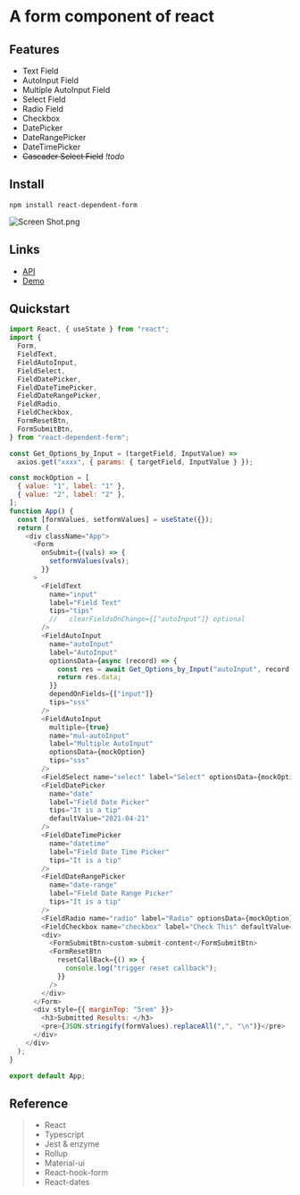 # A form component of react

## Features
- Text Field
- AutoInput Field
- Multiple AutoInput Field
- Select Field
- Radio Field
- Checkbox
- DatePicker
- DateRangePicker
- DateTimePicker
- ~~Cascader Select Field~~ *!todo*

## Install
`npm install react-dependent-form`


![Screen Shot.png](https://i.loli.net/2021/04/17/GqL3xm2M9pcVgRy.png)

## Links
- [API](https://hojondo.com/react-dependent-form/)
- [Demo](https://codesandbox.io/s/react-dependent-form-demo-bkjn4)

## Quickstart
```js
import React, { useState } from "react";
import {
  Form,
  FieldText,
  FieldAutoInput,
  FieldSelect,
  FieldDatePicker,
  FieldDateTimePicker,
  FieldDateRangePicker,
  FieldRadio,
  FieldCheckbox,
  FormResetBtn,
  FormSubmitBtn,
} from "react-dependent-form";

const Get_Options_by_Input = (targetField, InputValue) =>
  axios.get("xxxx", { params: { targetField, InputValue } });

const mockOption = [
  { value: "1", label: "1" },
  { value: "2", label: "2" },
];
function App() {
  const [formValues, setformValues] = useState({});
  return (
    <div className="App">
      <Form
        onSubmit={(vals) => {
          setformValues(vals);
        }}
      >
        <FieldText
          name="input"
          label="Field Text"
          tips="tips"
          //   clearFieldsOnChange={["autoInput"]} optional
        />
        <FieldAutoInput
          name="autoInput"
          label="AutoInput"
          optionsData={async (record) => {
            const res = await Get_Options_by_Input("autoInput", record.input);
            return res.data;
          }}
          dependOnFields={["input"]}
          tips="sss"
        />
        <FieldAutoInput
          multiple={true}
          name="mul-autoInput"
          label="Multiple AutoInput"
          optionsData={mockOption}
          tips="sss"
        />
        <FieldSelect name="select" label="Select" optionsData={mockOption} />
        <FieldDatePicker
          name="date"
          label="Field Date Picker"
          tips="It is a tip"
          defaultValue="2021-04-21"
        />
        <FieldDateTimePicker
          name="datetime"
          label="Field Date Time Picker"
          tips="It is a tip"
        />
        <FieldDateRangePicker
          name="date-range"
          label="Field Date Range Picker"
          tips="It is a tip"
        />
        <FieldRadio name="radio" label="Radio" optionsData={mockOption} />
        <FieldCheckbox name="checkbox" label="Check This" defaultValue={true} />
        <div>
          <FormSubmitBtn>custom-submit-content</FormSubmitBtn>
          <FormResetBtn
            resetCallBack={() => {
              console.log("trigger reset callback");
            }}
          />
        </div>
      </Form>
      <div style={{ marginTop: "5rem" }}>
        <h3>Submitted Results: </h3>
        <pre>{JSON.stringify(formValues).replaceAll(",", "\n")}</pre>
      </div>
    </div>
  );
}

export default App;
```

## Reference
> - React
> - Typescript
> - Jest & enzyme
> - Rollup
> - Material-ui
> - React-hook-form
> - React-dates